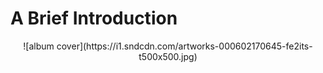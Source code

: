 # A Brief Introduction
<p align="center">
![album cover](https://i1.sndcdn.com/artworks-000602170645-fe2its-t500x500.jpg)
</p>
